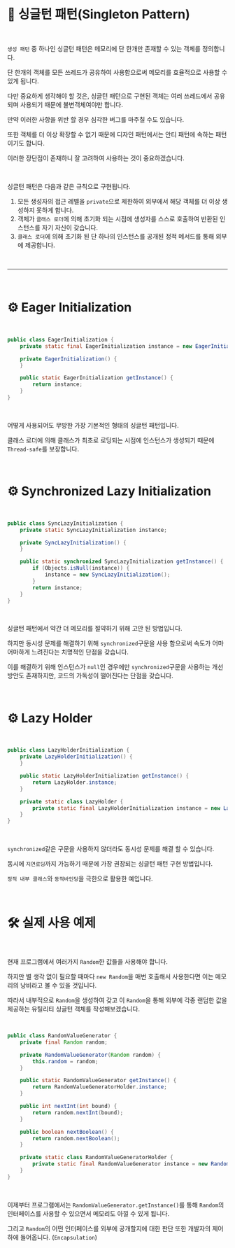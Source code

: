 # 📜 싱글턴 패턴(Singleton Pattern)

<br />

`생성 패턴` 중 하나인 싱글턴 패턴은 메모리에 단 한개만 존재할 수 있는 객체를 정의합니다.

단 한개의 객체를 모든 쓰레드가 공유하여 사용함으로써 메모리를 효율적으로 사용할 수 있게 됩니다.

다만 중요하게 생각해야 할 것은, 싱글턴 패턴으로 구현된 객체는 여러 쓰레드에서 공유되며 사용되기 때문에 불변객체여야만 합니다.

만약 이러한 사항을 위반 할 경우 심각한 버그를 마주칠 수도 있습니다.

또한 객체를 더 이상 확장할 수 없기 때문에 디자인 패턴에서는 안티 패턴에 속하는 패턴이기도 합니다.

이러한 장단점이 존재하니 잘 고려하여 사용하는 것이 중요하겠습니다.

<br />

싱글턴 패턴은 다음과 같은 규칙으로 구현됩니다.

1. 모든 생성자의 접근 레벨을 `private`으로 제한하여 외부에서 해당 객체를 더 이상 생성하지 못하게 합니다.
2. 객체가 `클래스 로더`에 의해 초기화 되는 시점에 생성자를 스스로 호출하여 반환된 인스턴스를 자기 자신이 갖습니다.
3. `클래스 로더`에 의해 초기화 된 단 하나의 인스턴스를 공개된 정적 메서드를 통해 외부에 제공합니다.

<br />

---

<br />

# ⚙ Eager Initialization

<br />

```java
public class EagerInitialization {
    private static final EagerInitialization instance = new EagerInitialization();

    private EagerInitialization() {
    }

    public static EagerInitialization getInstance() {
        return instance;
    }
}
```

<br />

어떻게 사용되어도 무방한 가장 기본적인 형태의 싱글턴 패턴입니다.

클래스 로더에 의해 클래스가 최초로 로딩되는 시점에 인스턴스가 생성되기 때문에 `Thread-safe`를 보장합니다.

<br />

# ⚙ Synchronized Lazy Initialization

<br />

```java
public class SyncLazyInitialization {
    private static SyncLazyInitialization instance;

    private SyncLazyInitialization() {
    }

    public static synchronized SyncLazyInitialization getInstance() {
        if (Objects.isNull(instance)) {
            instance = new SyncLazyInitialization();
        }
        return instance;
    }
}
```

<br />

싱글턴 패턴에서 약간 더 메모리를 절약하기 위해 고안 된 방법입니다.

하지만 동시성 문제를 해결하기 위해 `synchronized`구문을 사용 함으로써 속도가 어마어마하게 느려진다는 치명적인 단점을 갖습니다.

이를 해결하기 위해 인스턴스가 `null`인 경우에만 `synchronized`구문을 사용하는 개선 방안도 존재하지만, 코드의 가독성이 떨어진다는 단점을 갖습니다.

<br />

# ⚙ Lazy Holder

<br />

```java
public class LazyHolderInitialization {
    private LazyHolderInitialization() {
    }

    public static LazyHolderInitialization getInstance() {
        return LazyHolder.instance;
    }

    private static class LazyHolder {
        private static final LazyHolderInitialization instance = new LazyHolderInitialization();
    }
}
```

<br />

`synchronized`같은 구문을 사용하지 않더라도 동시성 문제를 해결 할 수 있습니다.

동시에 `지연로딩`까지 가능하기 때문에 가장 권장되는 싱글턴 패턴 구현 방법입니다.

`정적 내부 클래스`와 `동적바인딩`을 극한으로 활용한 예입니다.

<br />

# 🛠 실제 사용 예제

<br />

현재 프로그램에서 여러가지 `Random`한 값들을 사용해야 합니다.

하지만 별 생각 없이 필요할 때마다 `new Random`을 매번 호출해서 사용한다면 이는 메모리의 낭비라고 볼 수 있을 것입니다.

따라서 내부적으로 `Random`을 생성하여 갖고 이 `Random`을 통해 외부에 각종 랜덤한 값을 제공하는 유틸리티 싱글턴 객체를 작성해보겠습니다.

<br />

```java
public class RandomValueGenerator {
    private final Random random;

    private RandomValueGenerator(Random random) {
        this.random = random;
    }

    public static RandomValueGenerator getInstance() {
        return RandomValueGeneratorHolder.instance;
    }

    public int nextInt(int bound) {
        return random.nextInt(bound);
    }

    public boolean nextBoolean() {
        return random.nextBoolean();
    }

    private static class RandomValueGeneratorHolder {
        private static final RandomValueGenerator instance = new RandomValueGenerator(new Random());
    }
}
```

<br />

이제부터 프로그램에서는 `RandomValueGenerator.getInstance()`를 통해 `Random`의 인터페이스를 사용할 수 있으면서 메모리도 아낄 수 있게 됩니다.

그리고 `Random`의 어떤 인터페이스를 외부에 공개할지에 대한 판단 또한 개발자의 제어하에 들어옵니다. (`Encapsulation`)

<br />
